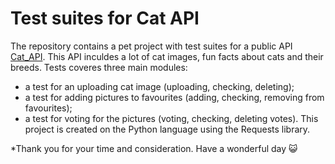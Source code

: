 # Test suites for Cat API
The repository contains a pet project with test suites for a public API [Cat_API](https://developers.thecatapi.com/view-account/ylX4blBYT9FaoVd6OhvR?report=bOoHBz-8t). This API inculdes a lot of cat images, fun facts about cats and their breeds.
Tests coveres three main modules:
-	a test for an uploading cat image (uploading, checking, deleting);
-	a test for adding pictures to favourites (adding, checking, removing from favourites);
- a test for voting for the pictures (voting, checking, deleting votes).
This project is created on the Python language using the Requests library.

*Thank you for your time and consideration. Have a wonderful day  :smiley_cat: 

